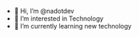 - 👋 Hi, I’m @nadotdev
- 👀 I’m interested in Technology 
- 🌱 I’m currently learning new technology 
<!---
nadotdev/nadotdev is a ✨ special ✨ repository because its `README.md` (this file) appears on your GitHub profile.
You can click the Preview link to take a look at your changes.
--->

